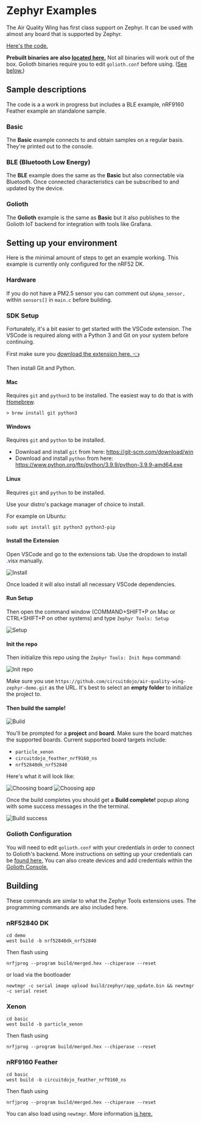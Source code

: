 # Zephyr Examples
The Air Quality Wing has first class support on Zephyr. It can be used with almost any board that is supported by Zephyr. 

[Here's the code.](https://github.com/circuitdojo/air-quality-wing-zephyr-demo)

**Prebuilt binaries are also [located here.](https://github.com/circuitdojo/air-quality-wing-zephyr-demo/suites/4487788218/artifacts/119565482)** Not all binaries will work out of the box. Golioth binaries require you to edit `golioth.conf` before using. ([See below.](#golioth-configuration))

## Sample descriptions
The code is a a work in progress but includes a BLE example, nRF9160 Feather example an standalone sample. 

### Basic
The **Basic** example connects to and obtain samples on a regular basis. They're printed out to the console. 

### BLE (Bluetooth Low Energy)
The **BLE** example does the same as the **Basic** but also connectable via Bluetooth. Once connected characteristics can be subscribed to and updated by the device. 

### Golioth
The **Golioth** example is the same as **Basic** but it also publishes to the Golioth IoT backend for integration with tools like Grafana.

## Setting up your environment
Here is the minimal amount of steps to get an example working. This example is currently only configured for the nRF52 DK. 

### Hardware

If you do not have a PM2.5 sensor you can comment out `&hpma_sensor,` within `sensors[]` in `main.c` before building. 

### SDK Setup

Fortunately, it's a bit easier to get started with the VSCode extension. The VSCode is required along with a Python 3 and Git on your system before continuing. 

First make sure you [download the extension here. 👈](downloads/zephyr-tools-0.1.4.vsix)

Then install Git and Python.

#### Mac

Requires `git` and `python3` to be installed. The easiest way to do that is with [Homebrew](https://brew.sh).

```
> brew install git python3
```

#### Windows

Requires `git` and `python` to be installed.

- Download and install `git` from here: https://git-scm.com/download/win
- Download and install `python` from here: https://www.python.org/ftp/python/3.9.9/python-3.9.9-amd64.exe

#### Linux

Requires `git` and `python` to be installed.

Use your distro's package manager of choice to install. 

For example on Ubuntu:

```
sudo apt install git python3 python3-pip
```

#### Install the Extension

Open VSCode and go to the extensions tab. Use the dropdown to install .visx manually.

![Install](img/extension/extension-install.png)

Once loaded it will also install all necessary VSCode dependencies.

#### Run Setup

Then open the command window (COMMAND+SHIFT+P on Mac or CTRL+SHIFT+P on other systems) and type `Zephyr Tools: Setup`

![Setup](img/extension/setup.png)

#### Init the repo

Then initialize this repo using the `Zephyr Tools: Init Repo` command:

![Init repo](img/extension/init-repo.png)

Make sure you use `https://github.com/circuitdojo/air-quality-wing-zephyr-demo.git` as the URL. It's best to select an **empty folder** to initialize the project to.

#### Then build the sample!

![Build](img/extension/build.png)

You'll be prompted for a **project** and **board**. Make sure the board matches the supported boards. Current supported board targets include:

- `particle_xenon`
- `circuitdojo_feather_nrf9160_ns`
- `nrf52840dk_nrf52840`

Here's what it will look like:

![Choosing board](img/extension/choosing-board.png)
![Choosing app](img/extension/choosing-app.png)

Once the build completes you should get a **Build complete!** popup along with some success messages in the the terminal.

![Build success](img/extension/success.png)

### Golioth Configuration

You will need to edit `golioth.conf` with your credentials in order to connect to Golioth's backend. More instructions on setting up your credentials can be [found here.](https://docs.golioth.io/docs/guides/golioth-platform-getting-started/platform-manage-devices) You can also create devices and add credentials within the [Golioth Console.](https://console.golioth.io)

## Building

These commands are simlar to what the Zephyr Tools extensions uses. The programming commands are also included here.

### nRF52840 DK

```
cd demo
west build -b nrf52840dk_nrf52840
```

Then flash using

```
nrfjprog --program build/merged.hex --chiperase --reset
```

or load via the bootloader

```
newtmgr -c serial image upload build/zephyr/app_update.bin && newtmgr -c serial reset
```

### Xenon

```
cd basic
west build -b particle_xenon
```

Then flash using

```
nrfjprog --program build/merged.hex --chiperase --reset
```

### nRF9160 Feather

```
cd basic
west build -b circuitdojo_feather_nrf9160_ns
```

Then flash using

```
nrfjprog --program build/merged.hex --chiperase --reset
```

You can also load using `newtmgr`. More information [is here.](../nrf9160-programming-and-debugging.md#using-newtmgr)